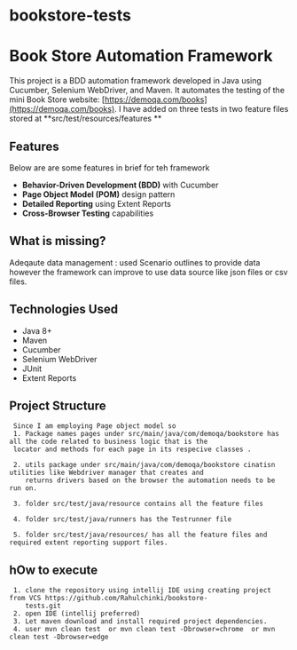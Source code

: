 # bookstore-tests


# Book Store Automation Framework

This project is a BDD automation framework developed in Java using Cucumber, Selenium WebDriver, and Maven. It automates the testing of the mini Book Store website: [https://demoqa.com/books](https://demoqa.com/books). I have added on three tests in two feature files stored at  **src/test/resources/features
**

##  Features
Below are are some features in brief for teh framework
- **Behavior-Driven Development (BDD)** with Cucumber
- **Page Object Model (POM)** design pattern
- **Detailed Reporting** using Extent Reports
- **Cross-Browser Testing** capabilities

##  What is missing?
  
  Adeqaute data management : used Scenario outlines to provide data however the framework can improve to use data source like json files or csv files.


##  Technologies Used

- Java 8+
- Maven
- Cucumber
- Selenium WebDriver
- JUnit
- Extent Reports

##  Project Structure

     Since I am employing Page object model so
     1. Package names pages under src/main/java/com/demoqa/bookstore has all the code related to business logic that is the 
     locator and methods for each page in its respecive classes .

     2. utils package under src/main/java/com/demoqa/bookstore cinatisn utilities like Webdriver manager that creates and 
        returns drivers based on the browser the automation needs to be run on.
        
     3. folder src/test/java/resource contains all the feature files
     
     4. folder src/test/java/runners has the Testrunner file 

     5. folder src/test/java/resources/ has all the feature files and  required extent reporting support files.


##  hOw to execute
     1. clone the repository using intellij IDE using creating project from VCS https://github.com/Rahulchinki/bookstore- 
        tests.git
     2. open IDE (intellij preferred)
     3. Let maven download and install required project dependencies.
     4. user mvn clean test  or mvn clean test -Dbrowser=chrome  or mvn clean test -Dbrowser=edge

